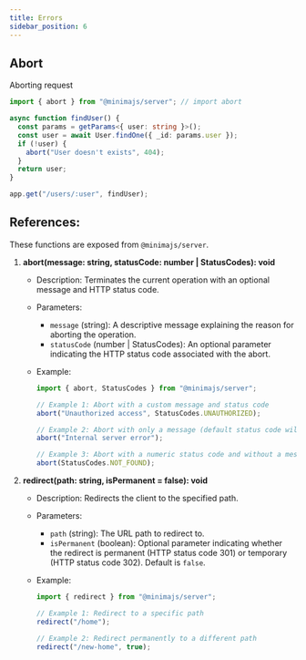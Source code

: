 ```yaml
---
title: Errors
sidebar_position: 6
---
```


## Abort

Aborting request

```ts
import { abort } from "@minimajs/server"; // import abort

async function findUser() {
  const params = getParams<{ user: string }>();
  const user = await User.findOne({ _id: params.user });
  if (!user) {
    abort("User doesn't exists", 404);
  }
  return user;
}

app.get("/users/:user", findUser);
```

## References:

These functions are exposed from `@minimajs/server`.

1. **abort(message: string, statusCode: number | StatusCodes): void**

   - Description: Terminates the current operation with an optional message and HTTP status code.
   - Parameters:
     - `message` (string): A descriptive message explaining the reason for aborting the operation.
     - `statusCode` (number | StatusCodes): An optional parameter indicating the HTTP status code associated with the abort.
   - Example:

     ```typescript
     import { abort, StatusCodes } from "@minimajs/server";

     // Example 1: Abort with a custom message and status code
     abort("Unauthorized access", StatusCodes.UNAUTHORIZED);

     // Example 2: Abort with only a message (default status code will be used)
     abort("Internal server error");

     // Example 3: Abort with a numeric status code and without a message
     abort(StatusCodes.NOT_FOUND);
     ```

2. **redirect(path: string, isPermanent = false): void**

   - Description: Redirects the client to the specified path.
   - Parameters:
     - `path` (string): The URL path to redirect to.
     - `isPermanent` (boolean): Optional parameter indicating whether the redirect is permanent (HTTP status code 301) or temporary (HTTP status code 302). Default is `false`.
   - Example:

     ```typescript
     import { redirect } from "@minimajs/server";

     // Example 1: Redirect to a specific path
     redirect("/home");

     // Example 2: Redirect permanently to a different path
     redirect("/new-home", true);
     ```
